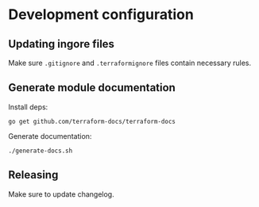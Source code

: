 # Development configuration

## Updating ingore files

Make sure `.gitignore` and `.terraformignore` files contain necessary rules.

## Generate module documentation

Install deps:
```
go get github.com/terraform-docs/terraform-docs
```

Generate documentation:
```
./generate-docs.sh
```

## Releasing

Make sure to update changelog.

